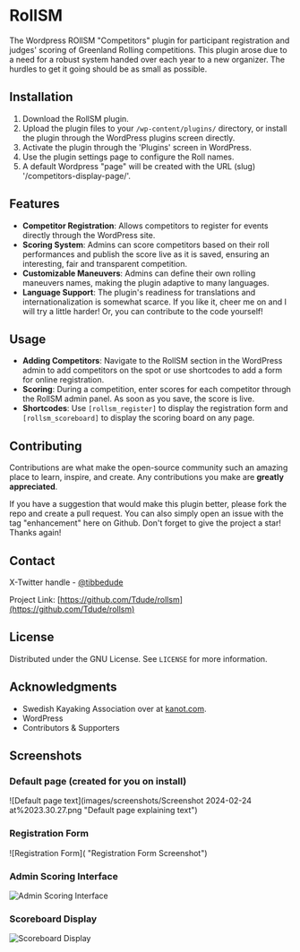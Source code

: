 # RollSM
The Wordpress ROllSM "Competitors" plugin for participant registration and judges' scoring of Greenland Rolling competitions. 
This plugin arose due to a need for a robust system handed over each year to a new organizer. The hurdles to get it going should be as small as possible. 


## Installation

1. Download the RollSM plugin.
2. Upload the plugin files to your `/wp-content/plugins/` directory, or install the plugin through the WordPress plugins screen directly.
3. Activate the plugin through the 'Plugins' screen in WordPress.
4. Use the plugin settings page to configure the Roll names.
5. A default Wordpress "page" will be created with the URL (slug) '/competitors-display-page/'.


## Features

- **Competitor Registration**: Allows competitors to register for events directly through the WordPress site.
- **Scoring System**: Admins can score competitors based on their roll performances and publish the score live as it is saved, ensuring an interesting, fair and transparent competition.
- **Customizable Maneuvers**: Admins can define their own rolling maneuvers names, making the plugin adaptive to many languages.
- **Language Support**: The plugin's readiness for translations and internationalization is somewhat scarce. If you like it, cheer me on and I will try a little harder! Or, you can contribute to the code yourself!


## Usage

- **Adding Competitors**: Navigate to the RollSM section in the WordPress admin to add competitors on the spot or use shortcodes to add a form for online registration.
- **Scoring**: During a competition, enter scores for each competitor through the RollSM admin panel. As soon as you save, the score is live.
- **Shortcodes**: Use `[rollsm_register]` to display the registration form and `[rollsm_scoreboard]` to display the scoring board on any page.



## Contributing

Contributions are what make the open-source community such an amazing place to learn, inspire, and create. Any contributions you make are **greatly appreciated**.

If you have a suggestion that would make this plugin better, please fork the repo and create a pull request. You can also simply open an issue with the tag "enhancement" here on Github.
Don't forget to give the project a star! Thanks again!


## Contact

X-Twitter handle - [@tibbedude](https://twitter.com/Tibbedude)

Project Link: [https://github.com/Tdude/rollsm](https://github.com/Tdude/rollsm)


## License

Distributed under the GNU License. See `LICENSE` for more information.


## Acknowledgments

- Swedish Kayaking Association over at [kanot.com](https://kanot.com).
- WordPress
- Contributors & Supporters



## Screenshots

### Default page (created for you on install)
![Default page text](images/screenshots/Screenshot 2024-02-24 at%2023.30.27.png "Default page explaining text")

### Registration Form
![Registration Form]( "Registration Form Screenshot")

### Admin Scoring Interface
![Admin Scoring Interface](images/screenshots/ "Admin Scoring Interface Screenshot")

### Scoreboard Display
![Scoreboard Display](images/screenshots/ "Scoreboard Display Screenshot")

